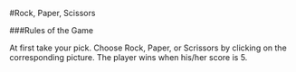 #Rock, Paper, Scissors

###Rules of the Game

At first take your pick. Choose Rock, Paper, or Scrissors by clicking on the corresponding picture.
The player wins when his/her score is 5.

